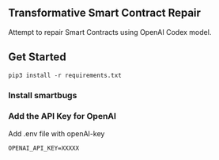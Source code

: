 ## Transformative Smart Contract Repair

Attempt to repair Smart Contracts using OpenAI Codex model.

## Get Started

`pip3 install -r requirements.txt`

### Install smartbugs

### Add the API Key for OpenAI

Add .env file with openAI-key

`OPENAI_API_KEY=XXXXX`
